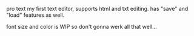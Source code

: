 pro text
my first text editor, supports html and txt editing.
has "save" and "load" features as well.

font size and color is WIP so don't gonna werk all that well...

